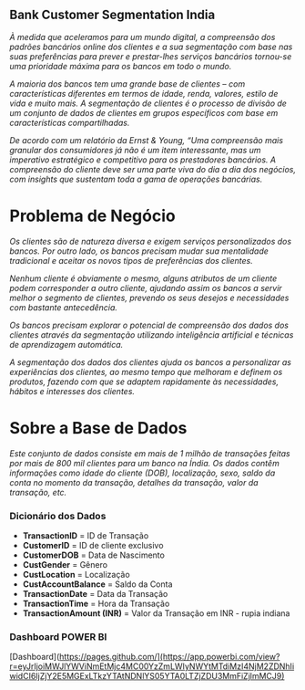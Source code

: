 ## Bank Customer Segmentation India

*À medida que aceleramos para um mundo digital, a compreensão dos padrões bancários online dos clientes e a sua segmentação com base nas suas preferências para prever e prestar-lhes serviços bancários tornou-se uma prioridade máxima para os bancos em todo o mundo.*

*A maioria dos bancos tem uma grande base de clientes – com características diferentes em termos de idade, renda, valores, estilo de vida e muito mais. A segmentação de clientes é o processo de divisão de um conjunto de dados de clientes em grupos específicos com base em características compartilhadas.*

*De acordo com um relatório da Ernst & Young, “Uma compreensão mais granular dos consumidores já não é um item interessante, mas um imperativo estratégico e competitivo para os prestadores bancários. A compreensão do cliente deve ser uma parte viva do dia a dia dos negócios, com insights que sustentam toda a gama de operações bancárias.*

# Problema de Negócio

*Os clientes são de natureza diversa e exigem serviços personalizados dos bancos. Por outro lado, os bancos precisam mudar sua mentalidade tradicional e aceitar os novos tipos de preferências dos clientes.*

*Nenhum cliente é obviamente o mesmo, alguns atributos de um cliente podem corresponder a outro cliente, ajudando assim os bancos a servir melhor o segmento de clientes, prevendo os seus desejos e necessidades com bastante antecedência.*

*Os bancos precisam explorar o potencial de compreensão dos dados dos clientes através da segmentação utilizando inteligência artificial e técnicas de aprendizagem automática.*

*A segmentação dos dados dos clientes ajuda os bancos a personalizar as experiências dos clientes, ao mesmo tempo que melhoram e definem os produtos, fazendo com que se adaptem rapidamente às necessidades, hábitos e interesses dos 
clientes.*

# Sobre a Base de Dados

*Este conjunto de dados consiste em mais de 1 milhão de transações feitas por mais de 800 mil clientes para um banco na Índia. Os dados contêm informações como idade do cliente (DOB), localização, sexo, saldo da conta no momento da transação, detalhes da transação, valor da transação, etc.*

### Dicionário dos Dados

- __TransactionID__ = ID de Transação
- __CustomerID__ = ID de cliente exclusivo
- __CustomerDOB__ = Data de Nascimento
- __CustGender__ = Gênero
- __CustLocation__ = Localização
- __CustAccountBalance__ = Saldo da Conta
- __TransactionDate__ = Data da Transação
- __TransactionTime__ = Hora da Transação
- __TransactionAmount (INR)__ = Valor da Transação em INR - rupia indiana

### Dashboard POWER BI

[Dashboard](https://pages.github.com/](https://app.powerbi.com/view?r=eyJrIjoiMWJlYWViNmEtMjc4MC00YzZmLWIyNWYtMTdiMzI4NjM2ZDNhIiwidCI6IjZjY2E5MGExLTkzYTAtNDNlYS05YTA0LTZjZDU3MmFiZjlmMCJ9)
